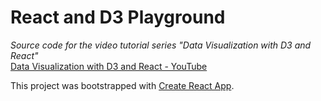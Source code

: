 # React and D3 Playground
*Source code for the video tutorial series "Data Visualization with D3 and React"*<br/>
[Data Visualization with D3 and React - YouTube](https://www.youtube.com/playlist?list=PLASldBPN_pkDIdPu9opitJsFyyCA0q4rS)

This project was bootstrapped with [Create React App](https://github.com/facebook/create-react-app).

